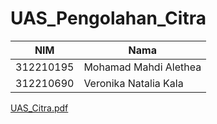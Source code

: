 # UAS_Pengolahan_Citra
| NIM | Nama |
| - | - |
| 312210195| Mohamad Mahdi Alethea |
| 312210690 | Veronika Natalia Kala|



[UAS_Citra.pdf](https://github.com/user-attachments/files/16151925/UAS_Citra.pdf)
